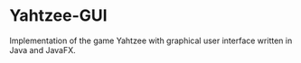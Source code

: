 # Yahtzee-GUI

Implementation of the game Yahtzee with graphical user interface written in Java and JavaFX.
